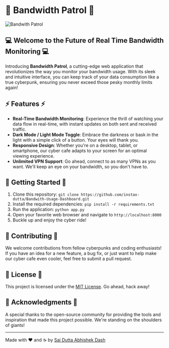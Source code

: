 # 👾 Bandwidth Patrol 👾

![Bandwith Patrol](https://github.com/instax-dutta/Bandwith-Usage-Dashboard/blob/main/logo.jpeg)

## 💻 Welcome to the Future of Real Time Bandwidth Monitoring 💻

Introducing **Bandwidth Patrol**, a cutting-edge web application that revolutionizes the way you monitor your bandwidth usage. With its sleek and intuitive interface, you can keep track of your data consumption like a true cyberpunk, ensuring you never exceed those pesky monthly limits again!

## ⚡ Features ⚡

- **Real-Time Bandwidth Monitoring**: Experience the thrill of watching your data flow in real-time, with instant updates on both sent and received traffic.
- **Dark Mode / Light Mode Toggle**: Embrace the darkness or bask in the light with a simple click of a button. Your eyes will thank you.
- **Responsive Design**: Whether you're on a desktop, tablet, or smartphone, our cyber cafe adapts to your screen for an optimal viewing experience.
- **Unlimited VPN Support**: Go ahead, connect to as many VPNs as you want. We'll keep an eye on your bandwidth, so you don't have to.

## 🚀 Getting Started 🚀

1. Clone this repository: `git clone https://github.com/instax-dutta/Bandwith-Usage-Dashboard.git`
2. Install the required dependencies: `pip install -r requirements.txt`
3. Run the application: `python app.py`
4. Open your favorite web browser and navigate to `http://localhost:8000`
5. Buckle up and enjoy the cyber ride!


## 🤖 Contributing 🤖

We welcome contributions from fellow cyberpunks and coding enthusiasts! If you have an idea for a new feature, a bug fix, or just want to help make our cyber cafe even cooler, feel free to submit a pull request.

## 📝 License 📝

This project is licensed under the [MIT License](https://opensource.org/licenses/MIT). Go ahead, hack away!

## 🙏 Acknowledgments 🙏

A special thanks to the open-source community for providing the tools and inspiration that made this project possible. We're standing on the shoulders of giants!

---

Made with ❤️ and ☕ by [Sai Dutta Abhishek Dash](https://github.com/instax-dutta)
